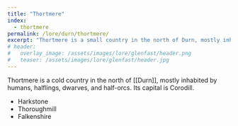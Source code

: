 ```yaml
---
title: "Thortmere"
index:
  - thortmere
permalink: /lore/durn/thortmere/
excerpt: "Thortmere is a small country in the north of Durn, mostly inhabited by humans, half-elves, and half-orcs."
# header:
#   overlay_image: /assets/images/lore/glenfast/header.png
#   teaser: /assets/images/lore/glenfast/header.jpg
---
```

Thortmere is a cold country in the north of [[Durn]], mostly inhabited by humans, halflings, dwarves, and half-orcs. Its capital is Corodill.

- Harkstone 
- Thoroughmill
- Falkenshire